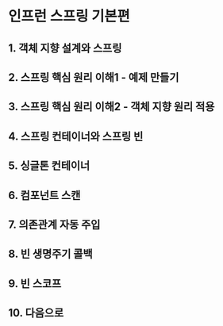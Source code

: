 # 인프런 스프링 기본편
## 1. 객체 지향 설계와 스프링   
## 2. 스프링 핵심 원리 이해1 - 예제 만들기   
## 3. 스프링 핵심 원리 이해2 - 객체 지향 원리 적용   
## 4. 스프링 컨테이너와 스프링 빈   
## 5. 싱글톤 컨테이너   
## 6. 컴포넌트 스캔   
## 7. 의존관계 자동 주입   
## 8. 빈 생명주기 콜백   
## 9. 빈 스코프   
## 10. 다음으로     
